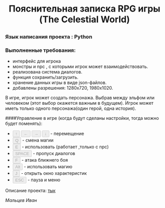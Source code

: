 # <p style="text-align: center;">Пояснительная записка RPG игры (The Сelestial World)</p>
### Язык написания проекта : Python
### Выполненные требования:
 - интерфейс для игрока 
 - монстры и npc , c которыми игрок может взаимодействовать.
 - реализована система диалогов.
 - функция сохранить/загрузить.
 - хранение данных игры в виде json-файлов.
 - добавлены разрешения: 1280x720, 1980x1020.


В игре, игрок может создать персонажа. Выбрав между эльфом или человеком (этот выбор окажется важным в будущем).
Игрок может иметь только одного персонажа(один герой, одна история).

####Управление в игре (когда будут сделаны настройки, тогда можно будет поменять):
- <button button disabled>↑</button> <button button disabled>←</button> <button button disabled>
→</button> <button button disabled>↓</button> - перемещение
- <button button disabled>Q</button> - смена магии
- <button button disabled>E</button> - использовать (работает ,только с npc)
- <button button disabled>SPACE</button> - пропуск диалогов
- <button button disabled>F</button> - атака ближнего боя
- <button button disabled>Alt</button> - использовать магию
- <button button disabled>J</button> - открыть окно характеристик
- <button button disabled>ESC</button> - пауза и меню


Описание проекта: [тык](https://www.figma.com/file/rbIcmCwmmjGdip62oq721N/Untitled?node-id=0%3A1&t=0z4rgy0wjwQbXRAd-1)

_Мальцев Иван_
